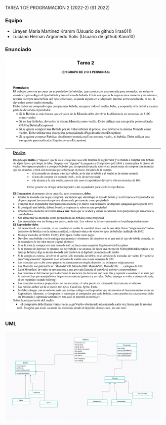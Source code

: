 TAREA 1 DE PROGRAMACIÓN 2 (2022-2) (S1 2022)

### Equipo
* Lirayen Maria Martinez Kramm (Usuario de github liraa011)
* Luciano Hernan Argomedo Solis (Usuario de github Kano10)

### Enunciado

![Image text](https://github.com/Kano10/Tarea2-Progra2/blob/main/Enunciado%201.png)
![Image text](https://github.com/Kano10/Tarea2-Progra2/blob/main/Enunciado%202.png)

### UML
![Image text](https://github.com/Kano10/Tarea2-Progra2/blob/main/UMLFinal.png)
